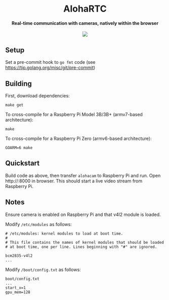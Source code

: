 <h1 align="center">
  AlohaRTC
  <br>
</h1>
<h4 align="center">Real-time communication with cameras, natively within the browser</h4>
<p align="center">
  <a href="https://circleci.com/gh/lanikai/alohartc" alt="CircleCI"><img src="https://circleci.com/gh/lanikai/alohartc.svg?style=shield&circle-token=0bcc086c4c5c77ab6cfbdc85cb810f522ef7b8bd"></a>
</p>

## Setup

Set a pre-commit hook to `go fmt` code (see https://tip.golang.org/misc/git/pre-commit)


## Building

First, download dependencies:

    make get

To cross-compile for a Raspberry Pi Model 3B/3B+ (armv7-based architecture):

    make
    
To cross-compile for a Raspberry Pi Zero (armv6-based architecture):

    GOARM=6 make


## Quickstart

Build code as above, then transfer `alohacam` to Raspberry Pi and run. Open
http://<target>:8000 in browser. This should start a live video stream from
Raspberry Pi.
    
    
## Notes

Ensure camera is enabled on Raspberry Pi and that v4l2 module is loaded.

Modify `/etc/modules` as follows:

	# /etc/modules: kernel modules to load at boot time.
	#
	# This file contains the names of kernel modules that should be loaded
	# at boot time, one per line. Lines beginning with "#" are ignored.
	
	bcm2835-v4l2
	...

Modify `/boot/config.txt` as follows:

	boot/config.txt
	...
	start_x=1
	gpu_mem=128
